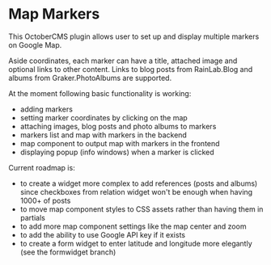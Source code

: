 # Map Markers

This OctoberCMS plugin allows user to set up and display multiple markers on Google Map.

Aside coordinates, each marker can have a title, attached image and optional links to other content.
Links to blog posts from RainLab.Blog and albums from Graker.PhotoAlbums are supported.

At the moment following basic functionality is working:
 - adding markers
 - setting marker coordinates by clicking on the map
 - attaching images, blog posts and photo albums to markers
 - markers list and map with markers in the backend
 - map component to output map with markers in the frontend
 - displaying popup (info windows) when a marker is clicked

Current roadmap is:
 - to create a widget more complex to add references (posts and albums) since checkboxes from relation widget won't be enough when having 1000+ of posts
 - to move map component styles to CSS assets rather than having them in partials
 - to add more map component settings like the map center and zoom
 - to add the ability to use Google API key if it exists
 - to create a form widget to enter latitude and longitude more elegantly (see the formwidget branch)
